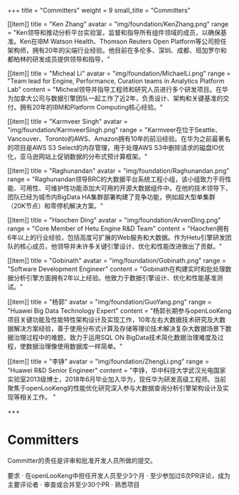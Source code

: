 +++
title = "Committers"
weight = 9
small_title = "Committers"

[[item]]
    title = "Ken Zhang"
    avatar = "img/foundation/KenZhang.png"
    range = "Ken领导和推动分析平台实验室，监督和指导所有组件领域的成员，以确保基准。Ken在IBM Watson Health、Thomson Reuters Open Platform等公司担任架构师，拥有20年的尖端行业经验。他目前在多伦多、深圳、成都、班加罗尔和都柏林的研发成员提供领导和指导，"

[[item]]
    title = "Micheal Li"
    avatar = "img/foundation/MichaelLi.png"
    range = "Team lead for Engine, Performance, Curation teams in Analytics Platform Lab"
    content = "Micheal领导并指导工程师和研究人员进行多个研发项目。在华为加拿大公司与数据引擎团队一起工作了近2年，负责设计、架构和关键基准的交付。拥有20年的IBM和Platform Computing核心经验。"

[[item]]
    title = "Karmveer Singh"
    avatar = "img/foundation/KarmveerSingh.png"
    range = "Karmveer在位于Seattle、Vancouver、Toronto的AWS、Amazon拥有10年的前沿经验。在华为之前最著名的项目是AWS S3 Select的内存管理，用于处理AWS S3中删除请求的磁盘IO优化，亚马逊网站上促销数据的分布式预计算框架。"
    
[[item]]
    title = "Raghunandan"
    avatar = "img/foundation/Raghunandan.png"
    range = "Raghunandan领导BRC的大数据平台系统工程小组，该小组致力于将性能、可用性、可维护性功能添加大可用的开源大数据组件中。在他的技术领导下，团队已经为城市内BigData HA集群部署构建了竞争功能，例如超大型单集群（20K节点）和零停机解决方案。"

[[item]]
    title = "Haochen Ding"
    avatar = "img/foundation/ArvenDing.png"
    range = "Core Member of Hetu Engine R&D Team"
    content = "Haochen拥有6年以上的行业经验，包括高度可扩展的Web服务和大数据。作为Hetu引擎研发团队的核心成员，他领导并未许多关键引擎设计、优化和性能改进做出了贡献。"
    
[[item]]
    title = "Gobinath"
    avatar = "img/foundation/Gobinath.png"
    range = "Software Development Engineer"
    content = "Gobinath在构建实时和批处理数据分析引擎方面拥有2年以上经验。他致力于数据引擎设计、优化和性能基准测试。"


[[item]]
    title = "杨郭"
    avatar = "img/foundation/GuoYang.png"
    range = "Huawei Big Data Technology Expert"
    content = "杨郭长期参与openLooKeng项目关键功能及性能特性架构设计及实现工作，10年左右大数据技术研究及大数据解决方案经验，善于使用分布式计算及存储等理论技术解决复杂大数据场景下数据治理过程中的难题，致力于运用SQL ON BigData技术简化数据治理难度及过程，使数据治理像使用数据库一样简单。"

[[item]]
    title = "李铮"
    avatar = "img/foundation/ZhengLi.png"
    range = "Huawei R&D Senior Engineer"
    content = "李铮，华中科技大学武汉光电国家实验室2013级博士，2018年6月毕业加入华为，现任华为研发高级工程师。当前聚焦于openLooKeng的性能优化研究深入参与大数据查询分析引擎架构设计及实现等相关工作。 "

+++


# Committers 

Committer的责任是评审和批准开发人员所做的提交。

要求
· 在openLooKeng中担任开发人员至少3个月
· 至少参加过6次PR评论，成为主要评论者
· 审查或合并至少30个PR
· 熟悉项目

